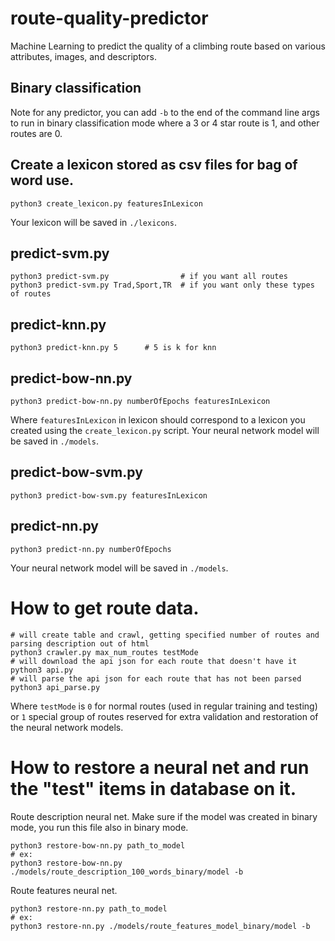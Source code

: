 # route-quality-predictor
Machine Learning to predict the quality of a climbing route based on various attributes, images, and descriptors.

## Binary classification
Note for any predictor, you can add `-b` to the end of the command line args to run
in binary classification mode where a 3 or 4 star route is 1, and other routes are 0.

## Create a lexicon stored as csv files for bag of word use.
```
python3 create_lexicon.py featuresInLexicon
```
Your lexicon will be saved in `./lexicons`.

## predict-svm.py
```
python3 predict-svm.py                # if you want all routes
python3 predict-svm.py Trad,Sport,TR  # if you want only these types of routes
```

## predict-knn.py
```
python3 predict-knn.py 5      # 5 is k for knn
```

## predict-bow-nn.py
```
python3 predict-bow-nn.py numberOfEpochs featuresInLexicon
```
Where `featuresInLexicon` in lexicon should correspond to a lexicon you created using
the `create_lexicon.py` script. Your neural network model will be saved in `./models`.

## predict-bow-svm.py
```
python3 predict-bow-svm.py featuresInLexicon
```

## predict-nn.py
```
python3 predict-nn.py numberOfEpochs
```
Your neural network model will be saved in `./models`.

# How to get route data.
```
# will create table and crawl, getting specified number of routes and parsing description out of html
python3 crawler.py max_num_routes testMode
# will download the api json for each route that doesn't have it
python3 api.py
# will parse the api json for each route that has not been parsed
python3 api_parse.py
```
Where `testMode` is `0` for normal routes (used in regular training and testing)
or `1` special group of routes reserved for extra validation and restoration of the neural network models.

# How to restore a neural net and run the "test" items in database on it.
Route description neural net. Make sure if the model was created in binary mode, you run
this file also in binary mode.
```
python3 restore-bow-nn.py path_to_model
# ex:
python3 restore-bow-nn.py ./models/route_description_100_words_binary/model -b
```

Route features neural net.
```
python3 restore-nn.py path_to_model
# ex:
python3 restore-nn.py ./models/route_features_model_binary/model -b
```
